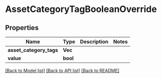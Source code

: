 # AssetCategoryTagBooleanOverride

## Properties

Name | Type | Description | Notes
------------ | ------------- | ------------- | -------------
**asset_category_tags** | **Vec<String>** |  | 
**value** | **bool** |  | 

[[Back to Model list]](../README.md#documentation-for-models) [[Back to API list]](../README.md#documentation-for-api-endpoints) [[Back to README]](../README.md)



